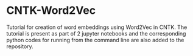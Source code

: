 # CNTK-Word2Vec
Tutorial for creation of word embeddings using Word2Vec in CNTK. The tutorial is present as part of 2 jupyter notebooks and the corresponding python codes for running from the command line are also added to the repository.
